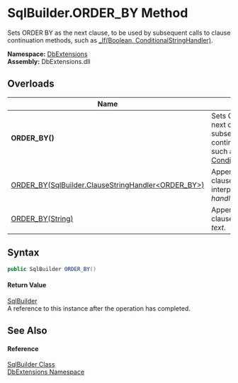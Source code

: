 SqlBuilder.ORDER_BY Method
==========================
Sets ORDER BY as the next clause, to be used by subsequent calls to clause continuation methods, such as [_If(Boolean, ConditionalStringHandler)][1].
  
**Namespace:** [DbExtensions][2]  
**Assembly:** DbExtensions.dll

Overloads
---------

| Name                                                       | Description                                                                                                                                           |
| ---------------------------------------------------------- | ----------------------------------------------------------------------------------------------------------------------------------------------------- |
| **ORDER_BY()**                                             | Sets ORDER BY as the next clause, to be used by subsequent calls to clause continuation methods, such as [_If(Boolean, ConditionalStringHandler)][1]. |
| [ORDER_BY(SqlBuilder.ClauseStringHandler&lt;ORDER_BY>)][3] | Appends the ORDER BY clause using the provided interpolated string *handler*.                                                                         |
| [ORDER_BY(String)][4]                                      | Appends the ORDER BY clause using the provided *text*.                                                                                                |


Syntax
------

```csharp
public SqlBuilder ORDER_BY()
```

#### Return Value
[SqlBuilder][5]  
A reference to this instance after the operation has completed.

See Also
--------

#### Reference
[SqlBuilder Class][5]  
[DbExtensions Namespace][2]  

[1]: _If.md
[2]: ../README.md
[3]: ORDER_BY_1.md
[4]: ORDER_BY_2.md
[5]: README.md